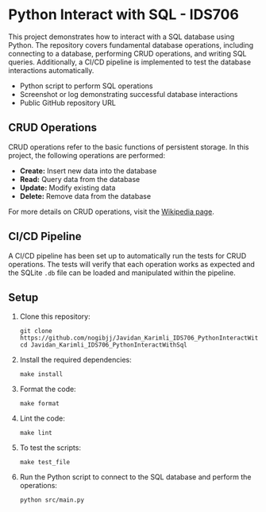 
# Python Interact with SQL - IDS706

This project demonstrates how to interact with a SQL database using Python. The repository covers fundamental database operations, including connecting to a database, performing CRUD operations, and writing SQL queries. Additionally, a CI/CD pipeline is implemented to test the database interactions automatically.


- Python script to perform SQL operations
- Screenshot or log demonstrating successful database interactions
- Public GitHub repository URL

## CRUD Operations

CRUD operations refer to the basic functions of persistent storage. In this project, the following operations are performed:

- **Create:** Insert new data into the database
- **Read:** Query data from the database
- **Update:** Modify existing data
- **Delete:** Remove data from the database

For more details on CRUD operations, visit the [Wikipedia page](https://en.wikipedia.org/wiki/Create,_read,_update_and_delete).

## CI/CD Pipeline

A CI/CD pipeline has been set up to automatically run the tests for CRUD operations. The tests will verify that each operation works as expected and the SQLite `.db` file can be loaded and manipulated within the pipeline.

## Setup

1. Clone this repository:
   ```
   git clone https://github.com/nogibjj/Javidan_Karimli_IDS706_PythonInteractWithSql.git
   cd Javidan_Karimli_IDS706_PythonInteractWithSql
   ```

2. Install the required dependencies:
   ```
   make install
   ```

3. Format the code:
   ```
   make format
   ```

4. Lint the code:
   ```
   make lint
   ```

5. To test the scripts:
   ```
   make test_file
   ```

6. Run the Python script to connect to the SQL database and perform the operations:
   ```
   python src/main.py
   ```


